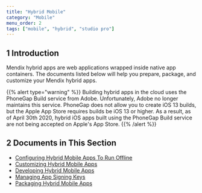 ```yaml
---
title: "Hybrid Mobile"
category: "Mobile"
menu_order: 2
tags: ["mobile", "hybrid", "studio pro"]
---
```


## 1 Introduction

Mendix hybrid apps are web applications wrapped inside native app containers. The documents listed below will help you prepare, package, and customize your Mendix hybrid apps.

{{% alert type="warning" %}}
Building hybrid apps in the cloud uses the PhoneGap Build service from Adobe. Unfortunately, Adobe no longer maintains this service. PhoneGap does not allow you to create  iOS 13 builds, but the Apple App Store requires builds be iOS 13 or higher. As a result, as of April 30th 2020, hybrid iOS apps built using the PhoneGap Build service are not being accepted on Apple's App Store. 
{{% /alert %}}

## 2 Documents in This Section

* [Configuring Hybrid Mobile Apps To Run Offline](configuring-hybrid-mobile-apps-to-run-offline)
* [Customizing Hybrid Mobile Apps](customizing-hybrid-mobile-apps)
* [Developing Hybrid Mobile Apps](developing-hybrid-mobile-apps)
* [Managing App Signing Keys](managing-app-signing-keys)
* [Packaging Hybrid Mobile Apps](packaging-hybrid-mobile-apps)
